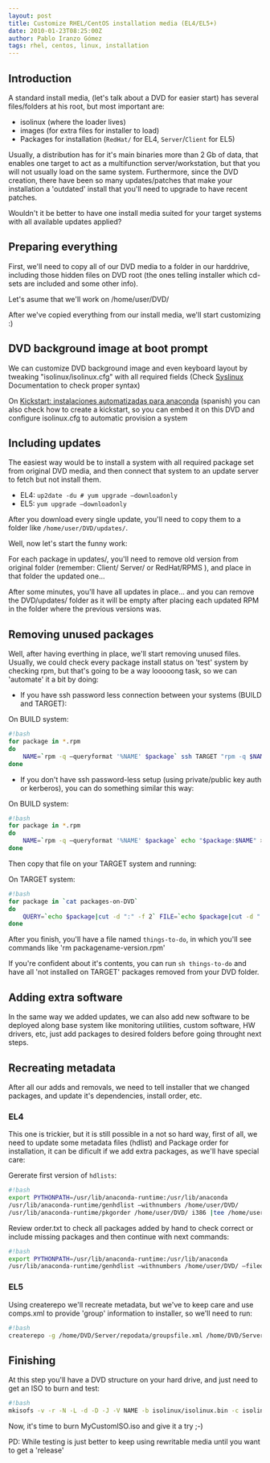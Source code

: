 ```yaml
---
layout: post
title: Customize RHEL/CentOS installation media (EL4/EL5+)
date: 2010-01-23T08:25:00Z
author: Pablo Iranzo Gómez
tags: rhel, centos, linux, installation
---
```

## Introduction

A standard install media, (let's talk about a DVD for easier start) has several files/folders at his root, but most important are:

- isolinux (where the loader lives)
- images (for extra files for installer to load)
- Packages for installation (`RedHat/` for EL4, `Server`/`Client` for EL5)

Usually, a distribution has for it's main binaries more than 2 Gb of data, that enables one target to act as a multifunction server/workstation, but that you will not usually load on the same system. Furthermore, since the DVD creation, there have been so many updates/patches that make your installation a 'outdated' install that you'll need to upgrade to have recent patches.

Wouldn't it be better to have one install media suited for your target systems with all available updates applied?

## Preparing everything

First, we'll need to copy all of our DVD media to a folder in our harddrive, including those hidden files on DVD root (the ones telling installer which cd-sets are included and some other info).

Let's asume that we'll work on /home/user/DVD/

After we've copied everything from our install media, we'll start customizing :)

## DVD background image at boot prompt

We can customize DVD background image and even keyboard layout by tweaking "isolinux/isolinux.cfg" with all required fields (Check [Syslinux](http://syslinux.zytor.com/wiki/index.php/SYSLINUX) Documentation to check proper syntax)

On [Kickstart: instalaciones automatizadas para anaconda]({filename}/2008-05-11-Kickstart-instalaciones.markdown) (spanish) you can also check how to create a kickstart, so you can embed it on this DVD and configure isolinux.cfg to automatic provision a system

## Including updates

The easiest way would be to install a system with all required package set from original DVD media, and then connect that system to an update server to fetch but not install them.

- EL4: `up2date -du # yum upgrade —downloadonly`
- EL5: `yum upgrade —downloadonly`

After you download every single update, you'll need to copy them to a folder like `/home/user/DVD/updates/`.

Well, now let's start the funny work:

For each package in updates/, you'll need to remove old version from original folder (remember: Client/ Server/ or RedHat/RPMS ), and place in that folder the updated one...

After some minutes, you'll have all updates in place... and you can remove the DVD/updates/ folder as it will be empty after placing each updated RPM in the folder where the previous versions was.

## Removing unused packages

Well, after having everthing in place, we'll start removing unused files. Usually, we could check every package install status on 'test' system by checking rpm, but that's going to be a way looooong task, so we can 'automate' it a bit by doing:

- If you have ssh password less connection between your systems (BUILD and TARGET):

On BUILD system:

~~~bash
#!bash
for package in *.rpm
do
    NAME=`rpm -q —queryformat '%NAME' $package` ssh TARGET "rpm -q $NAME >/dev/null 2>&1 || echo rm $package" |tee things-to-do
done
~~~

- If you don't have ssh password-less setup (using private/public key auth or kerberos), you can do something similar this way:

On BUILD system:

~~~bash
#!bash
for package in *.rpm
do
    NAME=`rpm -q —queryformat '%NAME' $package` echo "$package:$NAME" > packages-on-DVD
done
~~~

Then copy that file on your TARGET system and running:

On TARGET system:

~~~bash
#!bash
for package in `cat packages-on-DVD`
do
    QUERY=`echo $package|cut -d ":" -f 2` FILE=`echo $package|cut -d ":" -f 1` rpm -q —queryformat '%NAME' $QUERY >/dev/null 2>&1 || echo rm $FILE|tee things-to-do
done
~~~

After you finish, you'll have a file named `things-to-do`, in which you'll see commands like 'rm packagename-version.rpm'

If you're confident about it's contents, you can run `sh things-to-do` and have all 'not installed on TARGET' packages removed from your DVD folder.

## Adding extra software

In the same way we added updates, we can also add new software to be deployed along base system like monitoring utilities, custom software, HW drivers, etc, just add packages to desired folders before going throught next steps.

## Recreating metadata

After all our adds and removals, we need to tell installer that we changed packages, and update it's dependencies, install order, etc.

### EL4

This one is trickier, but it is still possible in a not so hard way, first of all, we need to update some metadata files (hdlist) and Package order for installation, it can be dificult if we add extra packages, as we'll have special care:

Gererate first version of `hdlists`:

~~~bash
#!bash
export PYTHONPATH=/usr/lib/anaconda-runtime:/usr/lib/anaconda
/usr/lib/anaconda-runtime/genhdlist —withnumbers /home/user/DVD/
/usr/lib/anaconda-runtime/pkgorder /home/user/DVD/ i386 |tee /home/user/order.txt
~~~

Review order.txt to check all packages added by hand to check correct or include missing packages and then continue with next commands:

~~~bash
#!bash
export PYTHONPATH=/usr/lib/anaconda-runtime:/usr/lib/anaconda
/usr/lib/anaconda-runtime/genhdlist —withnumbers /home/user/DVD/ —fileorder /home/user/order.txt
~~~

### EL5

Using createrepo we'll recreate metadata, but we've to keep care and use comps.xml to provide 'group' information to installer, so we'll need to run:

~~~bash
#!bash
createrepo -g /home/DVD/Server/repodata/groupsfile.xml /home/DVD/Server/
~~~

## Finishing

At this step you'll have a DVD structure on your hard drive, and just need to get an ISO to burn and test:

~~~bash
#!bash
mkisofs -v -r -N -L -d -D -J -V NAME -b isolinux/isolinux.bin -c isolinux/boot.cat -no-emul-boot -boot-load-size 4 -boot-info-table -x lost+found -m .svn -o MyCustomISO.iso /home/user/DVD/
~~~

Now, it's time to burn MyCustomISO.iso and give it a try ;-)

PD: While testing is just better to keep using rewritable media until you want to get a 'release'
